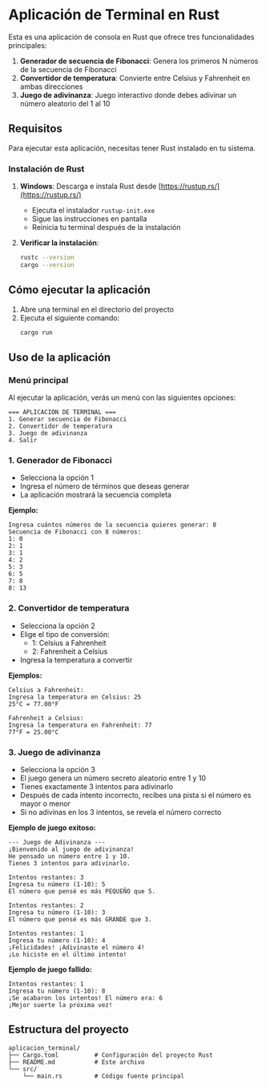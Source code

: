 # Aplicación de Terminal en Rust

Esta es una aplicación de consola en Rust que ofrece tres funcionalidades principales:
1. **Generador de secuencia de Fibonacci**: Genera los primeros N números de la secuencia de Fibonacci
2. **Convertidor de temperatura**: Convierte entre Celsius y Fahrenheit en ambas direcciones
3. **Juego de adivinanza**: Juego interactivo donde debes adivinar un número aleatorio del 1 al 10

## Requisitos

Para ejecutar esta aplicación, necesitas tener Rust instalado en tu sistema.

### Instalación de Rust

1. **Windows**: Descarga e instala Rust desde [https://rustup.rs/](https://rustup.rs/)
   - Ejecuta el instalador `rustup-init.exe`
   - Sigue las instrucciones en pantalla
   - Reinicia tu terminal después de la instalación

2. **Verificar la instalación**:
   ```bash
   rustc --version
   cargo --version
   ```

## Cómo ejecutar la aplicación

1. Abre una terminal en el directorio del proyecto
2. Ejecuta el siguiente comando:
   ```bash
   cargo run
   ```

## Uso de la aplicación

### Menú principal
Al ejecutar la aplicación, verás un menú con las siguientes opciones:
```
=== APLICACIÓN DE TERMINAL ===
1. Generar secuencia de Fibonacci
2. Convertidor de temperatura
3. Juego de adivinanza
4. Salir
```

### 1. Generador de Fibonacci
- Selecciona la opción 1
- Ingresa el número de términos que deseas generar
- La aplicación mostrará la secuencia completa

**Ejemplo:**
```
Ingresa cuántos números de la secuencia quieres generar: 8
Secuencia de Fibonacci con 8 números:
1: 0
2: 1
3: 1
4: 2
5: 3
6: 5
7: 8
8: 13
```

### 2. Convertidor de temperatura
- Selecciona la opción 2
- Elige el tipo de conversión:
  - 1: Celsius a Fahrenheit
  - 2: Fahrenheit a Celsius
- Ingresa la temperatura a convertir

**Ejemplos:**
```
Celsius a Fahrenheit:
Ingresa la temperatura en Celsius: 25
25°C = 77.00°F

Fahrenheit a Celsius:
Ingresa la temperatura en Fahrenheit: 77
77°F = 25.00°C
```

### 3. Juego de adivinanza
- Selecciona la opción 3
- El juego genera un número secreto aleatorio entre 1 y 10
- Tienes exactamente 3 intentos para adivinarlo
- Después de cada intento incorrecto, recibes una pista si el número es mayor o menor
- Si no adivinas en los 3 intentos, se revela el número correcto

**Ejemplo de juego exitoso:**
```
--- Juego de Adivinanza ---
¡Bienvenido al juego de adivinanza!
He pensado un número entre 1 y 10.
Tienes 3 intentos para adivinarlo.

Intentos restantes: 3
Ingresa tu número (1-10): 5
El número que pensé es más PEQUEÑO que 5.

Intentos restantes: 2
Ingresa tu número (1-10): 3
El número que pensé es más GRANDE que 3.

Intentos restantes: 1
Ingresa tu número (1-10): 4
¡Felicidades! ¡Adivinaste el número 4!
¡Lo hiciste en el último intento!
```

**Ejemplo de juego fallido:**
```
Intentos restantes: 1
Ingresa tu número (1-10): 8
¡Se acabaron los intentos! El número era: 6
¡Mejor suerte la próxima vez!
```

## Estructura del proyecto

```
aplicacion_terminal/
├── Cargo.toml          # Configuración del proyecto Rust
├── README.md           # Este archivo
└── src/
    └── main.rs         # Código fuente principal
```


